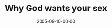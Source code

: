 ---
layout: message
category: message
series: "Sex: What's The Big Deal?"
title: "Why God wants your sex"
date: 2005-09-10-00-00
message_id: 103
audio: "http://s3.amazonaws.com/crossroads-media/media/legacy/mp3/Sex_01_09-11-05_Why_God_Wants_Your_Sex.mp3"
audio-duration: "37:03"
flag: "N"
---